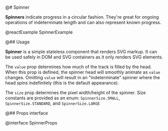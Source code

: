 @# Spinner

__Spinners__ indicate progress in a circular fashion. They're great for ongoing operations of indeterminate length and
can also represent known progress.

@reactExample SpinnerExample

@## Usage

__Spinner__ is a simple stateless component that renders SVG markup. It can be used safely in DOM and SVG containers as
it only renders SVG elements.

The `value` prop determines how much of the track is filled by the head. When this prop is defined, the spinner head
will smoothly animate as `value` changes. Omitting `value` will result in an "indeterminate" spinner where the head
spins indefinitely (this is the default appearance).

The `size` prop determines the pixel width/height of the spinner. Size constants are provided as an enum:
`SpinnerSize.SMALL`, `SpinnerSize.STANDARD`, and `SpinnerSize.LARGE`

@## Props interface

@interface SpinnerProps
